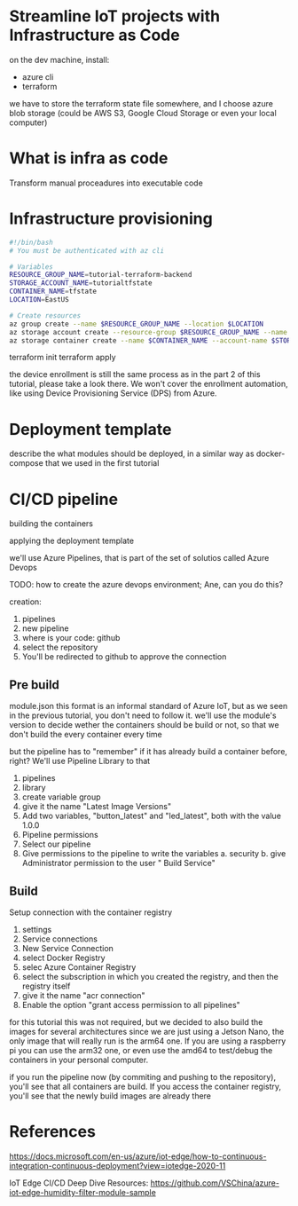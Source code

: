 # Streamline IoT projects with Infrastructure as Code

on the dev machine, install:

* azure cli
* terraform


we have to store the terraform state file somewhere, and I choose azure blob storage (could be AWS S3, Google Cloud Storage or even your local computer)

# What is infra as code

Transform manual proceadures into executable code




# Infrastructure provisioning

```bash
#!/bin/bash
# You must be authenticated with az cli

# Variables
RESOURCE_GROUP_NAME=tutorial-terraform-backend
STORAGE_ACCOUNT_NAME=tutorialtfstate
CONTAINER_NAME=tfstate
LOCATION=EastUS

# Create resources
az group create --name $RESOURCE_GROUP_NAME --location $LOCATION
az storage account create --resource-group $RESOURCE_GROUP_NAME --name $STORAGE_ACCOUNT_NAME --sku Standard_LRS --encryption-services blob
az storage container create --name $CONTAINER_NAME --account-name $STORAGE_ACCOUNT_NAME 
```

terraform init
terraform apply




the device enrollment is still the same process as in the part 2 of this tutorial, please take a look there. We won't cover the enrollment automation, like using Device Provisioning Service (DPS) from Azure.


# Deployment template

describe the what modules should be deployed, in a similar way as docker-compose that we used in the first tutorial 





# CI/CD pipeline

building the containers

applying the deployment template

we'll use Azure Pipelines, that is part of the set of solutios called Azure Devops

TODO: how to create the azure devops environment; Ane, can you do this?


creation:
1. pipelines
1. new pipeline
1. where is your code: github
1. select the repository
1. You'll be redirected to github to approve the connection



## Pre build
module.json
this format is an informal standard of Azure IoT, but as we seen in the previous tutorial, you don't need to follow it.
we'll use the module's version to decide wether the containers should be build or not, so that we don't build the every container every time

but the pipeline has to "remember" if it has already build a container before, right? We'll use Pipeline Library to that

1. pipelines
2. library
3. create variable group
4. give it the name "Latest Image Versions"
5. Add two variables, "button_latest" and "led_latest", both with the value 1.0.0
6. Pipeline permissions
7. Select our pipeline
8. Give permissions to the pipeline to write the variables
    a. security
    b. give Administrator permission to the user "<project name> Build Service"


## Build

Setup connection with the container registry
1. settings
1. Service connections
1. New Service Connection
1. select Docker Registry
1. selec Azure Container Registry
1. select the subscription in which you created the registry, and then the registry itself
1. give it the name "acr connection"
1. Enable the option "grant access permission to all pipelines"



for this tutorial this was not required, but we decided to also build the images for several architectures
since we are just using a Jetson Nano, the only image that will really run is the arm64 one. If you are using a raspberry pi you can use the arm32 one, or even use the amd64 to test/debug the containers in your personal computer.


if you run the pipeline now (by commiting and pushing to the repository), you'll see that all containers are build. If you access the container registry, you'll see that the newly build images are already there

# References

https://docs.microsoft.com/en-us/azure/iot-edge/how-to-continuous-integration-continuous-deployment?view=iotedge-2020-11

IoT Edge CI/CD Deep Dive Resources: https://github.com/VSChina/azure-iot-edge-humidity-filter-module-sample